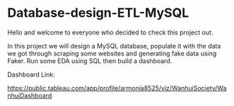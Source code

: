 # Database-design-ETL-MySQL

Hello and welcome to everyone who decided to check this project out. 

In this project we will design a MySQL database, populate it with the data we got through scraping some websites and generating fake data using Faker. Run some EDA using SQL then build a dashboard. 

 Dashboard Link: 
 
 https://public.tableau.com/app/profile/armonia8525/viz/WanhuiSociety/WanhuiDashboard
